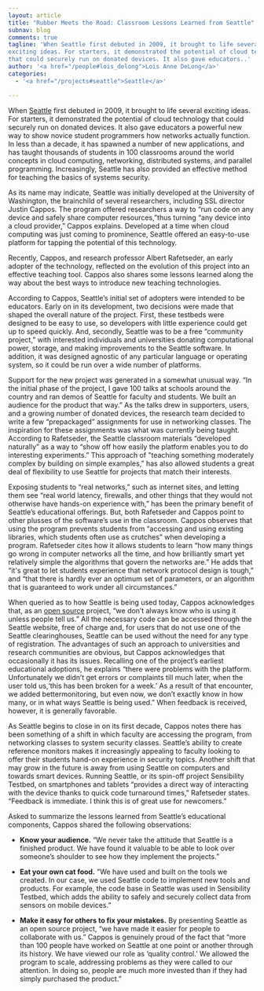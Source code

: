 ```yaml
---
layout: article
title: "Rubber Meets the Road: Classroom Lessons Learned from Seattle"
subnav: blog
comments: true
tagline: 'When Seattle first debuted in 2009, it brought to life several
exciting ideas. For starters, it demonstrated the potential of cloud technology
that could securely run on donated devices. It also gave educators..'
author: '<a href="/people#lois_delong">Lois Anne DeLong</a>'
categories:
  - '<a href="/projects#seattle">Seattle</a>'

---  
```


When [Seattle](https://seattle.poly.edu/html/) first debuted in 2009, it brought
to life several exciting ideas.
For starters, it demonstrated the potential of cloud technology that could
 securely run on donated devices.
It also gave educators a powerful new way to show novice student programmers how
networks actually function.
In less than a decade, it has spawned a number of new applications, and has
taught thousands of students in 100 classrooms around the world concepts in
cloud computing, networking, distributed systems, and parallel programming.
Increasingly, Seattle has also provided an effective method for teaching
the basics of systems security.

As its name may indicate, Seattle was initially developed at the University of
Washington, the brainchild of several researchers, including SSL director Justin
Cappos. The program offered researchers a way to “run code on any device and
safely share computer resources,”thus turning “any device into a cloud
provider,” Cappos explains. Developed at a time when cloud computing was just
coming to prominence, Seattle offered an easy-to-use platform
for tapping the potential of this technology.

Recently, Cappos, and research professor Albert Rafetseder, an early adopter of
the technology, reflected on the evolution of this project into an effective
teaching tool. Cappos also shares some lessons learned along the way about the
best ways to introduce new teaching technologies.

According to Cappos, Seattle’s initial set of adopters were intended to be
educators. Early on in its development, two decisions were made that shaped
the overall nature of the project. First, these testbeds were designed to be
easy to use, so developers with little experience could get up to speed quickly.
And, secondly, Seattle was to be a free “community project,” with interested
individuals and universities donating computational power, storage, and making
improvements to the Seattle software. In addition, it was designed agnostic of
any particular language or operating system, so it could be run over a wide
number of platforms.

Support for the new project was generated in a somewhat unusual way. “In the
initial phase of the project, I gave 100 talks at schools around the country and
ran demos of Seattle for faculty and students. We built an audience for the
product that way.” As the talks drew in supporters, users, and a growing number
of donated devices, the research team decided to write a few “prepackaged”
assignments for use in networking classes. The inspiration for these assignments
 was what was currently being taught.
According to Rafetseder, the Seattle classroom materials “developed naturally”
as a way to “show off how easily the platform enables you to do interesting
experiments.” This approach of "teaching something moderately complex by building
on simple examples,” has also allowed students a great deal of flexibility to use
Seattle for projects that match their interests.

Exposing students to “real networks,” such as internet sites, and letting them
see “real world latency, firewalls, and other things that they would not
otherwise have hands-on experience with,” has been the primary benefit of
Seattle’s educational offerings. But, both Rafetseder and Cappos point to other
plusses of the software’s use in the classroom. Cappos observes that using the
program prevents students from “accessing and using existing libraries, which
students often use as crutches” when developing a program. Rafetseder cites how
it allows students to learn “how many things go wrong in computer networks all
the time, and how brilliantly smart yet relatively simple the algorithms that
govern the networks are.”
He adds that “it's great to let students experience that network protocol design
is tough,” and “that there is hardly ever an optimum set of parameters, or an
algorithm that is guaranteed to work under all circumstances.”

When queried as to how Seattle is being used today, Cappos acknowledges that,
as an [open source](https://github.com/SeattleTestbed) project, “we don’t
always know who is using it unless people tell us.” All the necessary code can
be accessed through the Seattle website,
free of charge and, for users that do not use one of the Seattle clearinghouses,
Seattle can be used without the need for any type of registration. The
advantages of such an approach to universities and research communities are
obvious, but Cappos acknowledges that occasionally it has its issues.  Recalling
one of the project’s earliest educational adoptions, he explains “there were
problems with the platform.
Unfortunately we didn’t get errors or complaints till much later, when the user
told us,‘this has been broken for a week.’ As a result of that encounter, we
added bettermonitoring, but even now, we don’t exactly know in how many, or in
what ways Seattle is being used.” When feedback is received, however, it is
generally favorable.

As Seattle begins to close in on its first decade, Cappos notes there has been
something of a shift in which faculty are accessing the program, from networking
classes to system security classes. Seattle’s ability to create reference
monitors makes it increasingly appealing to faculty looking to offer their
students hand-on experience in security topics. Another shift that may grow in
the future is away from using Seattle on computers and towards smart devices.
Running Seattle, or its spin-off
project  Sensibility Testbed, on smartphones and tablets “provides a direct way of
interacting with the device thanks to quick code turnaround times,”
Rafetseder states.
“Feedback is immediate. I think this is of great use for newcomers.”

Asked to summarize the lessons learned from Seattle’s educational components,
Cappos shared the following observations:

* **Know your audience.** “We never take the attitude that Seattle is a finished
product.
We have found it valuable to be able to look over someone’s shoulder to see how
they implement the projects.”

* **Eat your own cat food.** ”We have used and built on the tools we created.
In our case, we used Seattle code to implement new tools and products. For
example, the code base in Seattle was used in Sensibility Testbed, which adds
the ability to safely and securely collect data from sensors on mobile devices.”

* **Make it easy for others to fix your mistakes.** By presenting Seattle as an
open source project, “we have made it easier for people to collaborate with us.”
Cappos is genuinely proud of the fact that “more than 100 people have worked on
Seattle at one point or another through its history. We have viewed our role as
‘quality control.’ We allowed the program to scale, addressing problems as they
were called to our attention. In doing so, people are much more invested than
if they had simply purchased the product.”
